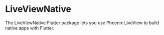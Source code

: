 # LiveViewNative

The LiveViewNative Flutter package lets you use Phoenix LiveView to build native apps with Flutter.
